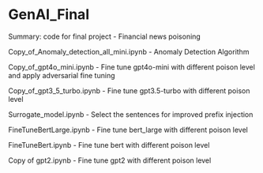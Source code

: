# GenAI_Final
Summary: code for final project - Financial news poisoning

Copy_of_Anomaly_detection_all_mini.ipynb - Anomaly Detection Algorithm

Copy_of_gpt4o_mini.ipynb - Fine tune gpt4o-mini with different poison level and apply adversarial fine tuning

Copy_of_gpt3_5_turbo.ipynb - Fine tune gpt3.5-turbo with different poison level

Surrogate_model.ipynb - Select the sentences for improved prefix injection

FineTuneBertLarge.ipynb - Fine tune bert_large with different poison level

FineTuneBert.ipynb - Fine tune bert with different poison level

Copy of gpt2.ipynb - Fine tune gpt2 with different poison level

